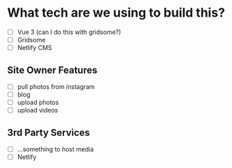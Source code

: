 # What tech are we using to build this?
- [ ] Vue 3 (can I do this with gridsome?)
- [ ] Gridsome
- [ ] Netlify CMS

## Site Owner Features
- [ ] pull photos from instagram
- [ ] blog
- [ ] upload photos
- [ ] upload videos

## 3rd Party Services
- [ ] ...something to host media
- [ ] Netlify